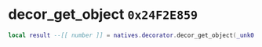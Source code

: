 # decor_get_object `0x24F2E859`

```lua
local result --[[ number ]] = natives.decorator.decor_get_object(_unk0 --[[ number ]], _unk1 --[[ number ]])
```